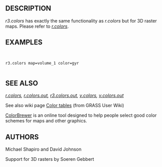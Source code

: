 
## DESCRIPTION

*r3.colors* has exactly the same functionality
as *r.colors* but for 3D raster maps. Please refer
to *[r.colors](r.colors.html)*.

## EXAMPLES

```


r3.colors map=volume_1 color=gyr


```

## SEE ALSO

*[r.colors](r.colors.html),
[r.colors.out](r.colors.out.html),
[r3.colors.out](r3.colors.out.html),
[v.colors](v.colors.html),
[v.colors.out](v.colors.out.html)*

See also wiki
page [Color
tables](https://grasswiki.osgeo.org/wiki/Color_tables) (from GRASS User Wiki)

[ColorBrewer](https://colorbrewer2.org) is an online tool designed to
help people select good color schemes for maps and other graphics.

## AUTHORS

Michael Shapiro and David Johnson

Support for 3D rasters by Soeren Gebbert
